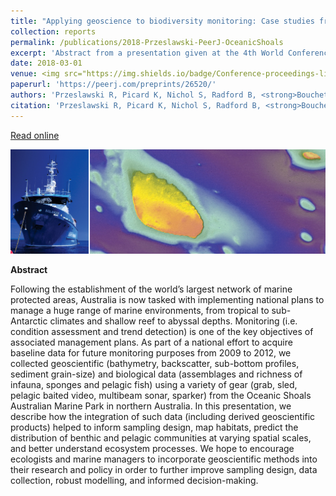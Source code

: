 ```yaml
---
title: "Applying geoscience to biodiversity monitoring: Case studies from an Australian marine park"
collection: reports
permalink: /publications/2018-Przeslawski-PeerJ-OceanicShoals
excerpt: 'Abstract from a presentation given at the 4th World Conference on Marine Biodiversity, Montreal, Canada.'
date: 2018-03-01  
venue: <img src="https://img.shields.io/badge/Conference-proceedings-lightgrey.svg?longCache=true&style=flat-square">
paperurl: 'https://peerj.com/preprints/26520/'
authors: 'Przeslawski R, Picard K, Nichol S, Radford B, <strong>Bouchet P</strong>.'
citation: 'Przeslawski R, Picard K, Nichol S, Radford B, <strong>Bouchet P</strong>. 2018. Applying geoscience to biodiversity monitoring: Case studies from an Australian marine park. <em>PeerJ Preprints</em>, 6: e26520v1.'
---
```

<i class="fa fa-link" aria-hidden="true"></i> <a href="https://peerj.com/preprints/26520/"> Read online</a>

<img src='/images/Nichol2013-Timor-hero.jpg'>
<br>

<strong>Abstract</strong>

Following the establishment of the world’s largest network of marine protected areas, Australia is now tasked with implementing national plans to manage a huge range of marine environments, from tropical to sub-Antarctic climates and shallow reef to abyssal depths. Monitoring (i.e. condition assessment and trend detection) is one of the key objectives of associated management plans. As part of a national effort to acquire baseline data for future monitoring purposes from 2009 to 2012, we collected geoscientific (bathymetry, backscatter, sub-bottom profiles, sediment grain-size) and biological data (assemblages and richness of infauna, sponges and pelagic fish) using a variety of gear (grab, sled, pelagic baited video, multibeam sonar, sparker) from the Oceanic Shoals Australian Marine Park in northern Australia. In this presentation, we describe how the integration of such data (including derived geoscientific products) helped to inform sampling design, map habitats, predict the distribution of benthic and pelagic communities at varying spatial scales, and better understand ecosystem processes. We hope to encourage ecologists and marine managers to incorporate geoscientific methods into their research and policy in order to further improve sampling design, data collection, robust modelling, and informed decision-making.
